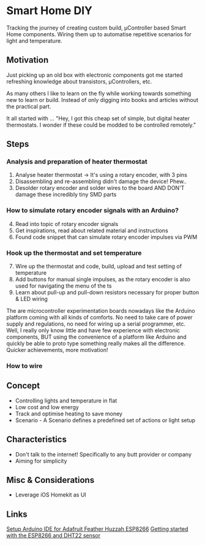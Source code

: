 # Smart Home DIY

Tracking the journey of creating custom build, µController based Smart Home components.
Wiring them up to automatise repetitive scenarios for light and temperature.

## Motivation
Just picking up an old box with electronic components got me started refreshing knowledge about transistors, µControllers, etc.

As many others I like to learn on the fly while working towards something new to learn or build. Instead of only digging into books and articles without the practical part.

It all started with ...
"Hey, I got this cheap set of simple, but digital heater thermostats. I wonder if these could be modded to be controlled remotely."

## Steps
### Analysis and preparation of heater thermostat
1. Analyse heater thermostat -> It's using a rotary encoder, with 3 pins
2. Disassembling and re-assembling didn't damage the device! Phew..
3. Desolder rotary encoder and solder wires to the board AND DON'T damage these incredibly tiny SMD parts

### How to simulate rotary encoder signals with an Arduino?
4. Read into topic of rotary encoder signals
5. Get inspirations, read about related material and instructions
6. Found code snippet that can simulate rotary encoder impulses via PWM

### Hook up the thermostat and set temperature
7. Wire up the thermostat and code, build, upload and test setting of temperature
8. Add buttons for manual single impulses, as the rotary encoder is also used for navigating the menu of the ts
9. Learn about pull-up and pull-down resistors necessary for proper button & LED wiring

The are microcontroller experimentation boards nowadays like the Arduino platform coming with all kinds of comforts.
No need to take care of power supply and regulations, no need for wiring up a serial programmer, etc.
Well, I really only know little and have few experience with electronic components, BUT
using the convenience of a platform like Arduino and quickly be able to proto type something really makes all the difference.
Quicker achievements, more motivation!

### How to wire 

## Concept
* Controlling lights and temperature in flat
* Low cost and low energy
* Track and optimise heating to save money
* Scenario - A Scenario defines a predefined set of actions or light setup

## Characteristics
- Don't talk to the internet! Specifically to any butt provider or company
- Aiming for simplicity

## Misc & Considerations
- Leverage iOS Homekit as UI

## Links
[Setup Arduino IDE for Adafruit Feather Huzzah ESP8266](https://learn.adafruit.com/adafruit-feather-huzzah-esp8266/using-arduino-ide)
[Getting started with the ESP8266 and DHT22 sensor](https://www.losant.com/blog/getting-started-with-the-esp8266-and-dht22-sensor)
